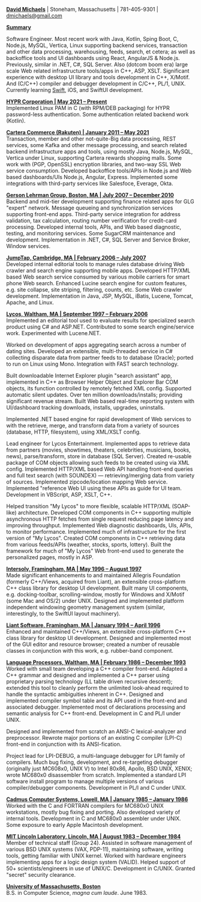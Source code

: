 <ins>**David Michaels**</ins> | Stoneham, Massachusetts |  781-405-9301 | dmichaels@gmail.com <br />

<ins>**Summary**

Software Engineer. Most recent work with Java, Kotlin, Sping Boot, C, Node.js, MySQL, Vertica, Linux supporting backend services, transaction and other data processing, warehousing, feeds, search, et cetera; as well as backoffice tools and UI dashboards using React, AngularJS & Node.js. Previously, similar in .NET, C#, SQL Server. Also (dotcom boom era) large scale Web related infrastructure tools/apps in C++, ASP, XSLT. Significant experience with desktop UI library and tools development in C++, X/Motif. And (C/C++) compiler and debugger development in C/C++, PL/1, UNIX. Currently learning <ins>Swift</ins>, iOS, and SwiftUI development.

<ins>**HYPR Corporation | May 2021 – Present**</ins> <br />
Implemented Linux PAM in C (with RPM/DEB packaging) for HYPR password-less authentication. Some authentication related backend work (Kotlin).

<ins>**Cartera Commerce (Rakuten) | January 2011 – May 2021**</ins> <br />
Transaction, member and other not-quite-Big data processing, REST services, some Kafka and other message processing, and search related backend infrastructure apps and tools, using mostly Java, Node.js, MySQL, Vertica under Linux, supporting Cartera rewards shopping malls. Some work with (PGP, OpenSSL) encryption libraries, and two-way SSL Web service consumption. Developed backoffice tools/APIs in Node.js and Web based dashboards/UIs Node.js, Angular, Express. Implemented some integrations with third-party services like Salesfoce, Everage, Okta.

<ins>**Gerson Lehrman Group, Boston, MA | July 2007 – December 2010**</ins> <br />
Backend and mid-tier development supporting finance related apps for GLG "expert" network. Message queueing and synchronization services supporting front-end apps. Third-party service integration for address validation, tax calculation, routing number verification for credit-card processing. Developed internal tools, APIs, and Web based diagnostic, testing, and monitoring services. Some SugarCRM maintenance and development. Implementation in .NET, C#, SQL Server and Service Broker, Window services.

<ins>**JumpTap, Cambridge, MA | February 2006 – July 2007­­­**</ins> <br />
Developed internal editorial tools to manage rules database driving Web crawler and search engine supporting mobile apps. Developed HTTP/XML based Web search service consumed by various mobile carriers for smart phone Web search. Enhanced Lucine search engine for custom features, e.g. site collapse, site striping, filtering, counts, etc. Some Web crawler development. Implementation in Java, JSP, MySQL, iBatis, Lucene, Tomcat, Apache, and Linux.

<ins>**Lycos, Waltham, MA | September 1997 – February 2006**</ins> <br />
Implemented an editorial tool used to evaluate results for specialized search product using C# and ASP.NET. Contributed to some search engine/service work. Experimented with Lucene.NET.

Worked on development of apps aggregating search across a number of dating sites. Developed an extensible, multi-threaded service in C# collecting disparate data from partner feeds to to database (Oracle); ported to run on Linux using Mono. Integration with FAST search technology.

Built downloadable Internet Explorer plugin &quot;search assistant&quot; app, implemented in C++ as Browser Helper Object and Explorer Bar COM objects, its function controlled by remotely fetched XML config. Supported automatic silent updates. Over ten million downloads/installs; providing significant revenue stream. Built Web based real-time reporting system with UI/dashboard tracking downloads, installs, upgrades, uninstalls.

Implemented .NET based engine for rapid development of Web services to with the retrieve, merge, and transform data from a variety of sources (database, HTTP, filesystem), using XML/XSLT config.

Lead engineer for Lycos Entertainment. Implemented apps to retrieve data from partners (movies, showtimes, theaters, celebrities, musicians, books, news), parse/transform, store in database (SQL Server). Created re-usable package of COM objects allowing such feeds to be created using via XML config. Implemented HTTP/XML based Web API handling front-end queries and full text search (with SOUNDEX) — retrieving/merging data from variety of sources. Implemented zipcode/location mapping Web service. Implemented "reference Web UI using these APIs as guide for UI team. Development in VBScript, ASP, XSLT, C++.

Helped transition "My Lycos" to more flexible, scalable HTTP/XML (SOAP-like) architecture. Developed COM components in C++ supporting multiple asynchronous HTTP fetches from single request reducing page latency and improving throughput. Implemented Web diagnostic dashboards, UIs, APIs, to monitor performance. Implemented much of infrastructure for the first version of "My Lycos". Created COM components in C++ retrieving data from various feeds/APIs (weather, stocks, sports, lottery). Built the framework for much of "My Lycos" Web front-end used to generate the personalized pages, mostly in ASP.

<ins>**Intersolv, Framingham, MA | May 1996 – August 1997**</ins> <br />
Made significant enhancements to and maintained Allegris Foundation (formerly C++/Views, acquired from Liant), an extensible cross-platform C++ class library for desktop UI development. Built many UI components, e.g. docking-toolbar, scrolling-window, mostly for Windows and X/Motif (some Mac and OS/2) under UNIX. Designed and implemented platform independent windowing geometry management system (similar, interestingly, to the SwiftUI layout machinery).

<ins>**Liant Software, Framingham, MA | January 1994 – April 1996**</ins> <br />
Enhanced and maintained C++/Views, an extensible cross-platform C++ class library for desktop UI development. Designed and implemented most of the GUI editor and resource browser; created a number of reusable classes in conjunction with this work, e.g. rubber-band component.

<ins>**Language Processors, Waltham, MA | February 1986 – December 1993**</ins> <br />
Worked with small team developing a C++ compiler front-end. Adapted a C++ grammar and designed and implemented a C++ parser using proprietary parsing technology (LL table driven recursive descent); extended this tool to cleanly perform the unlimited look-ahead required to handle the syntactic ambiguities inherent in C++. Designed and implemented compiler symbol table and its API used in the front-end and associated debugger. Implemented most of declarations processing and semantic analysis for C++ front-end. Development in C and PL/I under UNIX.

Designed and implemented from scratch an ANSI-C lexical-analyzer and preprocessor. Rewrote major portions of an existing C compiler (LPI-C) front-end in conjunction with its ANSI-fication.

Project lead for LPI-DEBUG, a multi-language debugger for LPI family of compilers. Much bug fixing, development, and re-targeting debugger (originally just MC608x0, UNIX V) to Intel 80x86, Apollo, BSD UNIX, XENIX; wrote MC680x0 disassembler from scratch. Implemented a standard LPI software install program to manage multiple versions of various compiler/debugger components. Development in PL/I and C under UNIX.

<ins>**Cadmus Computer Systems, Lowell, MA | January 1985 – January 1986**</ins> <br />
Worked with the C and FORTRAN compilers for MC680x0 UNIX workstations, mostly bug fixing and porting. Also developed variety of internal tools. Development in C and MC680x0 assembler under UNIX. Some exposure to early Apple Macintosh development.

<ins>**MIT Lincoln Laboratory, Lincoln, MA | August 1983 – December 1984**</ins> <br />
Member of technical staff (Group 24). Assisted in software management of various BSD UNIX systems (VAX, PDP-11), maintaining software, writing tools, getting familiar with UNIX kernel. Worked with hardware engineers implementing apps for a logic design system (VALID). Helped support of 50+ scientists/engineers in use of UNIX/C. Development in C/UNIX. Granted &quot;secret&quot; security clearance.

<ins>**University of Massachusetts, Boston**</ins> <br />
B.S. in Computer Science, *magna cum laude*. June 1983.
